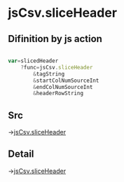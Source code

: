 # jsCsv.sliceHeader

## Difinition by js action

```js.js

var=slicedHeader
	?func=jsCsv.sliceHeader
		&tagString
		&startColNumSourceInt
		&endColNumSourceInt
		&headerRowString
```

## Src

->[jsCsv.sliceHeader](https://github.com/puutaro/CommandClick/blob/master/app/src/main/java/com/puutaro/commandclick/fragment_lib/terminal_fragment/js_interface/JsCsv.kt#L295)

## Detail

->[jsCsv.sliceHeader](https://github.com/puutaro/CommandClick/blob/master/md/developer/js_interface/details/JsCsv/sliceHeader.md)
